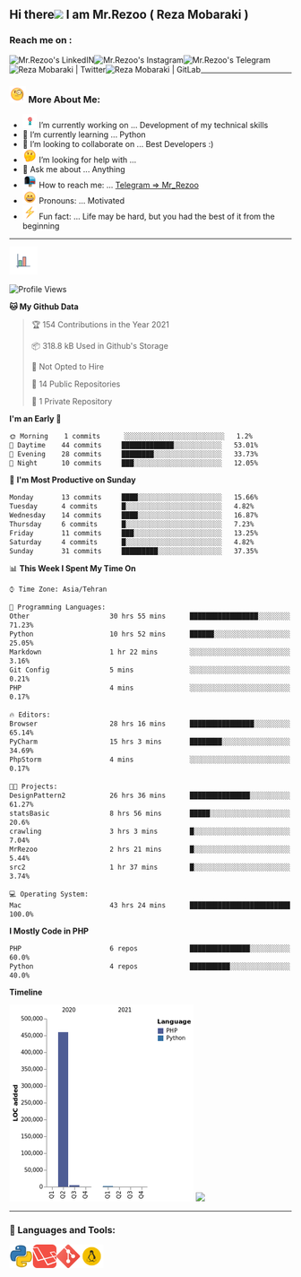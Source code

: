 ## Hi there<img src="https://media.giphy.com/media/hvRJCLFzcasrR4ia7z/giphy.gif" width="25px"> I am Mr.Rezoo ( Reza Mobaraki )

### Reach me on : 

<a href="https://www.linkedin.com/in/reza-mobaraki/">
  <img align="left" alt="Mr.Rezoo's LinkedIN" src="https://img.shields.io/badge/LinkedIn-0077B5?style=for-the-badge&logo=linkedin&logoColor=white" />
</a>
<a href="https://www.instagram.com/mr.rezoo/">
  <img align="left" alt="Mr.Rezoo's Instagram" src="https://img.shields.io/badge/Instagram-E4405F?style=for-the-badge&logo=instagram&logoColor=white" />
</a>
<a href="https://t.me/MR_Rezoo">
  <img align="left" alt="Mr.Rezoo's Telegram" src="https://img.shields.io/badge/Telegram-2CA5E0?style=for-the-badge&logo=telegram&logoColor=white" />
</a>
<a href="https://twitter.com/Mr_Rezoo">
  <img align="left" alt="Reza Mobaraki | Twitter" src="https://img.shields.io/badge/Twitter-1DA1F2?style=for-the-badge&logo=twitter&logoColor=white" />
</a>
<a href="https://gitlab.com/Mr.Rezoo">
  <img align="left" alt="Reza Mobaraki | GitLab" src="https://img.shields.io/badge/GitLab-330F63?style=for-the-badge&logo=gitlab&logoColor=white" />
</a>

<br/>

---

### <img src="assets/images/emoji/face-with-monocle.gif" width="30px">  More About Me:

- <img src="assets/images/emoji/Dart_WIN-1.gif-1.gif" width="25px"> I’m currently working on ... Development of my technical skills
- 🌱 I’m currently learning ... Python
- 👯 I’m looking to collaborate on ... Best Developers :)
- <img src="assets/images/emoji/thinking-face-1.gif" width="25px"> I’m looking for help with ... 
- 💬 Ask me about ... Anything
- <img src="assets/images/emoji/open-mailbox-with-raised-flag.gif" width="25px"> How to reach me: ... [Telegram => Mr_Rezoo](https://t.me/MR_Rezoo)
- <img src="assets/images/emoji/grinning-face-with-smiling-eyes.gif" width="25px"> Pronouns: ... Motivated
- <img src="assets/images/emoji/High-Voltage.gif" width="25px"> Fun fact: ... Life may be hard, but you had the best of it from the beginning

---





[comment]: <> (<p align="center">)

[comment]: <> (<img src="https://github-readme-stats.vercel.app/api?username=MrRezoo&show_icons=true&theme=default" alt="MrRezoo" />)

<img src="assets/images/logo/business-graph.gif" width="50px">

<!--START_SECTION:waka-->
![Profile Views](http://img.shields.io/badge/Profile%20Views-120-blue)

**🐱 My Github Data** 

> 🏆 154 Contributions in the Year 2021
 > 
> 📦 318.8 kB Used in Github's Storage 
 > 
> 🚫 Not Opted to Hire
 > 
> 📜 14 Public Repositories 
 > 
> 🔑 1 Private Repository 
 > 
**I'm an Early 🐤** 

```text
🌞 Morning    1 commits      ░░░░░░░░░░░░░░░░░░░░░░░░░   1.2% 
🌆 Daytime    44 commits     █████████████░░░░░░░░░░░░   53.01% 
🌃 Evening    28 commits     ████████░░░░░░░░░░░░░░░░░   33.73% 
🌙 Night      10 commits     ███░░░░░░░░░░░░░░░░░░░░░░   12.05%

```
📅 **I'm Most Productive on Sunday** 

```text
Monday       13 commits     ████░░░░░░░░░░░░░░░░░░░░░   15.66% 
Tuesday      4 commits      █░░░░░░░░░░░░░░░░░░░░░░░░   4.82% 
Wednesday    14 commits     ████░░░░░░░░░░░░░░░░░░░░░   16.87% 
Thursday     6 commits      █░░░░░░░░░░░░░░░░░░░░░░░░   7.23% 
Friday       11 commits     ███░░░░░░░░░░░░░░░░░░░░░░   13.25% 
Saturday     4 commits      █░░░░░░░░░░░░░░░░░░░░░░░░   4.82% 
Sunday       31 commits     █████████░░░░░░░░░░░░░░░░   37.35%

```


📊 **This Week I Spent My Time On** 

```text
⌚︎ Time Zone: Asia/Tehran

💬 Programming Languages: 
Other                    30 hrs 55 mins      █████████████████░░░░░░░░   71.23% 
Python                   10 hrs 52 mins      ██████░░░░░░░░░░░░░░░░░░░   25.05% 
Markdown                 1 hr 22 mins        ░░░░░░░░░░░░░░░░░░░░░░░░░   3.16% 
Git Config               5 mins              ░░░░░░░░░░░░░░░░░░░░░░░░░   0.21% 
PHP                      4 mins              ░░░░░░░░░░░░░░░░░░░░░░░░░   0.17%

🔥 Editors: 
Browser                  28 hrs 16 mins      ████████████████░░░░░░░░░   65.14% 
PyCharm                  15 hrs 3 mins       ████████░░░░░░░░░░░░░░░░░   34.69% 
PhpStorm                 4 mins              ░░░░░░░░░░░░░░░░░░░░░░░░░   0.17%

🐱‍💻 Projects: 
DesignPattern2           26 hrs 36 mins      ███████████████░░░░░░░░░░   61.27% 
statsBasic               8 hrs 56 mins       █████░░░░░░░░░░░░░░░░░░░░   20.6% 
crawling                 3 hrs 3 mins        █░░░░░░░░░░░░░░░░░░░░░░░░   7.04% 
MrRezoo                  2 hrs 21 mins       █░░░░░░░░░░░░░░░░░░░░░░░░   5.44% 
src2                     1 hr 37 mins        █░░░░░░░░░░░░░░░░░░░░░░░░   3.74%

💻 Operating System: 
Mac                      43 hrs 24 mins      █████████████████████████   100.0%

```

**I Mostly Code in PHP** 

```text
PHP                      6 repos             ███████████████░░░░░░░░░░   60.0% 
Python                   4 repos             ██████████░░░░░░░░░░░░░░░   40.0%

```


**Timeline**

![Chart not found](https://raw.githubusercontent.com/MrRezoo/MrRezoo/main/charts/bar_graph.png) 
<a href="https://wakatime.com"><img src="https://wakatime.com/share/@ccdbd1d6-94c0-4c1a-a0e6-ba153c1fadcc/617deed8-722d-45d2-97fb-94a901031bb6.png" height ="330px" /></a>
<!--END_SECTION:waka-->

---
  
### 🔨 Languages and Tools:
<p align="center">
<a href="https://www.python.org" target="_blank"><img align="left" alt="Python" height ="42px" src="assets/images/logo/iconfinder_267_Python_4518857.png"></a>
<a href="https://www.laravel.com" target="_blank"><img align="left" alt="Laravel" height ="42px" src="assets/images/logo/laravel-logo-pngrepo-com.png"></a>
<a href="https://git-scm.com" target="_blank"><img align="left" alt="Git" height ="42px" src="assets/images/logo/iconfinder_social_media_social_media_logo_git_2993773.png"></a>
<a href="https://www.linux.org" target="_blank"><img align="left" alt="Linux" height ="42px" src="assets/images/logo/iconfinder_linux-server-system-platform-os-computer-penguin_652577.png"></a>

